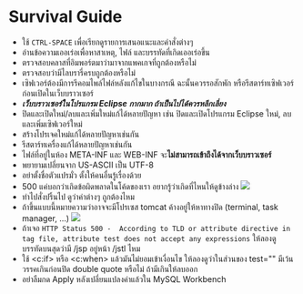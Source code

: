 # Survival Guide

- ใช้ ```CTRL-SPACE``` เพื่อเรียกดูรายการเสนอแนะและคำสั่งต่างๆ
- อ่านข้อความเออเร่อเพื่อหาสาเหตุ, ไฟล์ และบรรทัดที่เกิดเออเร่อขึ้น
- ตรวจสอบคลาสที่อิมพอร์ตมาว่ามาจากแพคเกจที่ถูกต้องหรือไม่
- ตรวจสอบว่ามีไลบรารี่ครบถูกต้องหรือไม่
- เซิฟเวอร์ต้องมีการรีคอมไพล์ไฟล์หลังแก้ไขในบางกรณี ฉะนั้นควรรอสักพัก หรือรีสตาร์ทเซิฟเวอร์ก่อนเปิดในเว็บบราวเซอร์
- ***เว็บบราวเซอร์ในโปรแกรม Eclipse กากมาก ถ้าเป็นไปได้ควรหลีกเลี่ยง***
- ปิดและเปิดใหม่/ลบและเพิ่มใหม่แก้ได้หลายปัญหา เช่น ปิดและเปิดโปรแกรม Eclipse ใหม่, ลบและเพิ่มเซิฟเวอร์ใหม่
- สร้างโปรเจคใหม่แก้ได้หลายปัญหาเช่นกัน
- รีสตาร์ทเครื่องแก้ได้หลายปัญหาเช่นกัน
- ไฟล์ที่อยู่ในห้อง META-INF และ WEB-INF จะ**ไม่สามารถเข้าถึงได้จากเว็บบราวเซอร์**
- พยายามเปลี่ยนจาก US-ASCII เป็น UTF-8
- อย่าตั้งชื่อตัวแปรมั่ว ตั้งให้คนอื่นรู้เรื่องด้วย
- 500 แค่บอกว่าเกิดข้อผิดพลาดในโค้ดของเรา อยากรู้ว่าเกิดที่ไหนให้ดูข้างล่าง ![](https://pbs.twimg.com/media/BgCHDU8CMAArTiv.png:large)
- ทำไปสั่งปริ้นไป ดูว่าค่าต่างๆ ถูกต้องไหม
- ถ้าขึ้นแบบนี้หมายความว่าอาจจะมีโปรเซส tomcat ค้างอยู่ให้หาทางปิด (terminal, task manager, ...) ![](http://i.stack.imgur.com/JNGQK.png)
- ถ้าเจอ ```HTTP Status 500 -  According to TLD or attribute directive in tag file, attribute test does not accept any expressions``` ให้ลองดูบรรทัดบนสุดว่ามี /jsp อยู่หน้า /jstl ไหม
- ใช้ <c:if> หรือ <c:when> แล้วมันไม่ยอมเข้าเงื่อนไข ให้ลองดูว่าในส่วนของ test="" มีเว้นวรรคเกินก่อนปิด double quote หรือไม่ ถ้ามีเกินให้ลบออก
- อย่าลืมกด Apply หลังเปลี่ยนแปลงค่าแล้วใน MySQL Workbench
